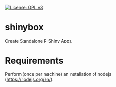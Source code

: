 [![License: GPL v3](https://img.shields.io/badge/License-GPL%20v3-blue.svg)](http://www.gnu.org/licenses/gpl-3.0)

# shinybox

Create Standalone R-Shiny Apps.


# Requirements

Perform (once per machine) an installation of nodejs (https://nodejs.org/en/).